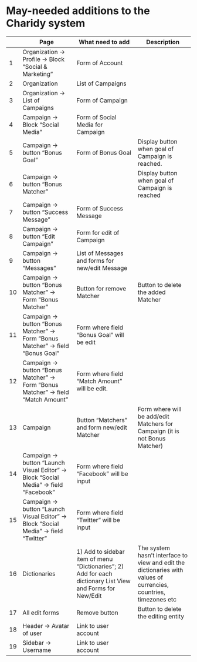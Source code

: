 # May-needed additions to the Charidy system

|  | Page | What need to add | Description |
| --- | --- | --- | --- |
| 1 | Organization -&gt; Profile -&gt; Block “Social & Marketing” | Form of Account |  |
| 2 | Organization | List of Campaigns |  |
| 3 | Organization -&gt; List of Campaigns | Form of Campaign |  |
| 4 | Campaign -&gt; Block “Social Media” | Form of Social Media for Campaign |  |
| 5 | Campaign -&gt; button “Bonus Goal” | Form of Bonus Goal | Display button when goal of Campaign is reached. |
| 6 |Campaign -> button “Bonus Matcher”| | Display button when goal of Campaign is reached|
| 7 | Campaign -&gt; button “Success Message” | Form of Success Message |  |
| 8 | Campaign -&gt; button “Edit Campaign” | Form for edit of Campaign |  |
| 9 | Campaign -&gt; button “Messages” | List of Messages and forms for new/edit Message |  |
| 10 | Campaign -&gt; button “Bonus Matcher” -&gt; Form “Bonus Matcher” | Button for remove Matcher | Button to delete the added Matcher |
| 11 | Campaign -&gt; button “Bonus Matcher” -&gt; Form “Bonus Matcher” -&gt; field “Bonus Goal” | Form where field “Bonus Goal” will be edit |  |
| 12 | Campaign -&gt; button “Bonus Matcher” -&gt; Form “Bonus Matcher” -&gt; field “Match Amount” | Form where field “Match Amount”  will be edit. |  |
| 13 | Campaign | Button “Matchers” and form new/edit Matcher | Form where will be add/edit Matchers for Campaign \(it is not Bonus Matcher\) |
| 14 | Campaign -&gt; button “Launch Visual Editor” -&gt; Block “Social Media” -&gt; field “Facebook” | Form where field “Facebook” will be input |  |
| 15 | Campaign -&gt; button “Launch Visual Editor” -&gt; Block “Social Media” -&gt; field “Twitter” | Form where field “Twitter” will be input |  |
| 16 | Dictionaries | 1\) Add to sidebar item of menu “Dictionaries”; 2\) Add for each dictionary List View and Forms for New/Edit | The system hasn’t interface to view and edit the dictionaries with values of currencies, countries, timezones etc |
| 17 | All edit forms | Remove button | Button to delete the editing entity |
| 18 | Header -&gt; Avatar of user | Link to user account |  |
| 19 | Sidebar -&gt; Username | Link to user account |  |



